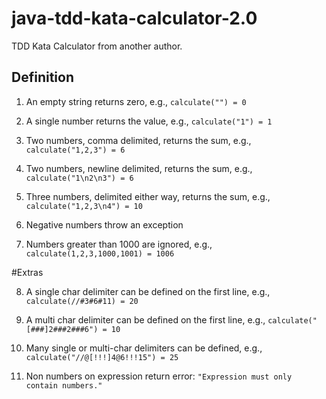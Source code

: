 # java-tdd-kata-calculator-2.0
TDD Kata Calculator from another author.

## Definition
1. An empty string returns zero, e.g., `calculate("") = 0`

2. A single number returns the value, e.g., `calculate("1") = 1`

3. Two numbers, comma delimited, returns the sum, e.g., `calculate("1,2,3") = 6`

4. Two numbers, newline delimited, returns the sum, e.g., `calculate("1\n2\n3") = 6`

5. Three numbers, delimited either way, returns the sum, e.g., `calculate("1,2,3\n4") = 10`

6. Negative numbers throw an exception

7. Numbers greater than 1000 are ignored, e.g., `calculate(1,2,3,1000,1001) = 1006`

#Extras

8. A single char delimiter can be defined on the first line, e.g., `calculate(//#3#6#11) = 20`

9. A multi char delimiter can be defined on the first line, e.g., `calculate("[###]2###2###6") = 10`

10. Many single or multi-char delimiters can be defined, e.g., `calculate("//@[!!!]4@6!!!15") = 25`

11. Non numbers on expression return error: `"Expression must only contain numbers."`
